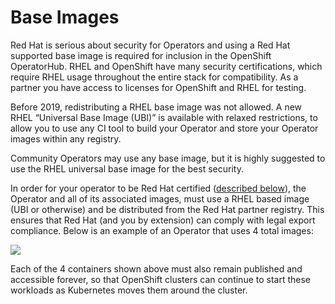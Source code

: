 # Base Images

Red Hat is serious about security for Operators and using a Red Hat supported base image is required for inclusion in the OpenShift OperatorHub. RHEL and OpenShift have many security certifications, which require RHEL usage throughout the entire stack for compatibility. As a partner you have access to licenses for OpenShift and RHEL for testing.  


Before 2019, redistributing a RHEL base image was not allowed. A new RHEL “Universal Base Image \(UBI\)” is available with relaxed restrictions, to allow you to use any CI tool to build your Operator and store your Operator images within any registry.  


Community Operators may use any base image, but it is highly suggested to use the RHEL universal base image for the best security.  


In order for your operator to be Red Hat certified \([described below](https://docs.google.com/document/d/1mIt3udqTe8um3HeeomN8wK0cpV8fMeTePx9Dq_rfRYg/edit#heading=h.7js099dyqp0h)\), the Operator and all of its associated images, must use a RHEL based image \(UBI or otherwise\) and be distributed from the Red Hat partner registry. This ensures that Red Hat \(and you by extension\) can comply with legal export compliance. Below is an example of an Operator that uses 4 total images:  

![](https://docs.google.com/drawings/u/1/d/sVhD_GvOhzGLHorJvG5BtMQ/image?w=447&h=293&rev=10&ac=1&parent=1mIt3udqTe8um3HeeomN8wK0cpV8fMeTePx9Dq_rfRYg)

Each of the 4 containers shown above must also remain published and accessible forever, so that OpenShift clusters can continue to start these workloads as Kubernetes moves them around the cluster.  
